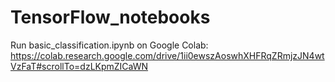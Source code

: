 # TensorFlow_notebooks
Run basic_classification.ipynb on Google Colab:
https://colab.research.google.com/drive/1ii0ewszAoswhXHFRqZRmjzJN4wtVzFaT#scrollTo=dzLKpmZICaWN
